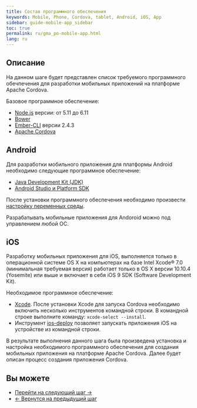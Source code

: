 ```yaml
---
title: Состав программного обеспечения 
keywords: Mobile, Phone, Cordova, tablet, Android, iOS, App
sidebar: guide-mobile-app_sidebar
toc: true
permalink: ru/gma_po-mobile-app.html
lang: ru
---
```


## Описание

На данном шаге будет представлен список требуемого программного обечпечения для разработки мобильных приложений на платформе Apache Cordova.

Базовое программное обеспечение:
- [Node.js](https://nodejs.org/en/download/) версии: от 5.11 до 6.11
- [Bower](https://bower.io/#install-bower)
- [Ember-CLI](https://guides.emberjs.com/v2.14.0/getting-started/#toc_installation) версии 2.4.3
- [Apache Cordova](https://cordova.apache.org/docs/en/latest/guide/cli/index.html#installing-the-cordova-cli)

## Android

Для разработки мобильного приложения для платформы Android необходимо следующие программное обеспечение:
- [Java Development Kit (JDK)](http://www.oracle.com/technetwork/java/javase/downloads/jdk8-downloads-2133151.html)
- [Android Studio и Platform SDK](https://developer.android.com/studio/index.html)

После установки программного обеспечения необходимо произвести [настройку переменных среды](https://cordova.apache.org/docs/en/7.x/guide/platforms/android/index.html#setting-environment-variables).

Разрабатывать мобильные приложения для Andoroid можно под управлением любой ОС.  

## iOS

Разработку мобильных приложения для  iOS, выполняется только в операционной системе OS X на компьютерах на базе Intel Xcode® 7.0 (минимальная требуемая версия) работает только в OS X версии 10.10.4 (Yosemite) или выше и включает в себя iOS 9 SDK (Software Development Kit).

Необходимое программное обеспечение:
- [Xcode](https://itunes.apple.com/us/app/xcode/id497799835?mt=12). После установки Xcode для запуска Cordova необходимо включить несколько инструментов командной строки. В командной строке выполните команду: `xcode-select --install`.
- Инструмент [ios-deploy](https://www.npmjs.com/package/ios-deploy) позволяет запускать приложения iOS на устройстве из командной строки.

В результате выполнения данного шага была произведена установка и настройка необходимого программного обеспечения для создания мобильных приложения на платформе Apache Cordova. Далее будет описан процесс создания приложения Cordova.

## Вы можете

* [Перейти на следующий шаг ->](gma_create-mobile-app.html)
* [<- Вернутся на предыдущий шаг](gms_architecture-mobile-app.html)